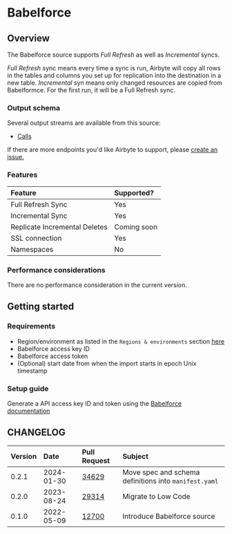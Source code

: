 # Babelforce

## Overview

The Babelforce source supports _Full Refresh_ as well as _Incremental_ syncs. 

_Full Refresh_ sync means every time a sync is run, Airbyte will copy all rows in the tables and columns you set up for replication into the destination in a new table.
_Incremental_ syn means only changed resources are copied from Babelformce. For the first run, it will be a Full Refresh sync.

### Output schema

Several output streams are available from this source:

* [Calls](https://api.babelforce.com/#af7a6b6e-b262-487f-aabd-c59e6fe7ba41)


If there are more endpoints you'd like Airbyte to support, please [create an issue.](https://github.com/airbytehq/airbyte/issues/new/choose)

### Features

| Feature | Supported? |
| :--- | :--- |
| Full Refresh Sync | Yes |
| Incremental Sync | Yes |
| Replicate Incremental Deletes | Coming soon |
| SSL connection | Yes |
| Namespaces | No |

### Performance considerations

There are no performance consideration in the current version.

## Getting started

### Requirements

* Region/environment as listed in the `Regions & environments` section [here](https://api.babelforce.com/#intro)
* Babelforce access key ID 
* Babelforce access token
* (Optional) start date from when the import starts in epoch Unix timestamp

### Setup guide

Generate a API access key ID and token using the [Babelforce documentation](https://help.babelforce.com/hc/en-us/articles/360044753932-API-documentation-and-endpoints-an-introduction-)

## CHANGELOG

| Version | Date       | Pull Request                                             | Subject                     |
|:--------|:-----------|:---------------------------------------------------------|:----------------------------|
| 0.2.1 | 2024-01-30 | [34629](https://github.com/airbytehq/airbyte/pull/34629) | Move spec and schema definitions into `manifest.yaml` |
 0.2.0    | 2023-08-24 | [29314](https://github.com/airbytehq/airbyte/pull/29314) | Migrate to Low Code         |
 0.1.0    | 2022-05-09 | [12700](https://github.com/airbytehq/airbyte/pull/12700) | Introduce Babelforce source |
